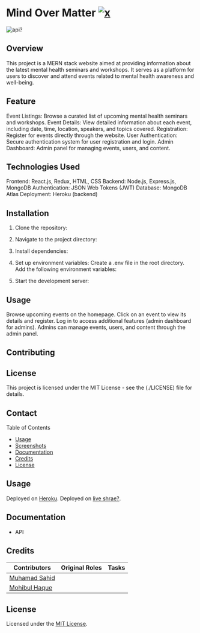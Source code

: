 # Mind Over Matter  <a href="https://urllink/">![x](https://img.shields.io/badge/>-0?label=try%20the%20app&style=for-the-badge&labelColor=white&color=purple)</a>

![api?](https://img.shields.io/badge/17-0?label=willweuseanAPI&style=for-the-badge&labelColor=white&color=black)

## Overview

This project is a MERN stack website aimed at providing information about the latest mental health seminars and workshops. It serves as a platform for users to discover and attend events related to mental health awareness and well-being.

## Feature
Event Listings: Browse a curated list of upcoming mental health seminars and workshops.
Event Details: View detailed information about each event, including date, time, location, speakers, and topics covered.
Registration: Register for events directly through the website.
User Authentication: Secure authentication system for user registration and login.
Admin Dashboard: Admin panel for managing events, users, and content.

## Technologies Used
Frontend: React.js, Redux, HTML, CSS
Backend: Node.js, Express.js, MongoDB
Authentication: JSON Web Tokens (JWT)
Database: MongoDB Atlas
Deployment: Heroku (backend)

## Installation
 1. Clone the repository:

 2. Navigate to the project directory:

 3. Install dependencies:

 4. Set up environment variables:
Create a .env file in the root directory.
Add the following environment variables:

 5. Start the development server:


## Usage
Browse upcoming events on the homepage.
Click on an event to view its details and register.
Log in to access additional features (admin dashboard for admins).
Admins can manage events, users, and content through the admin panel.


## Contributing

## License
This project is licensed under the MIT License - see the (./LICENSE) file for details.

## Contact




 Table of Contents

- [Usage](#usage)
- [Screenshots](#screenshots)
- [Documentation](#documentation)
- [Credits](#credits)
- [License](#license)

## Usage

Deployed on [Heroku](https://?/).
Deployed on [live shrae?](https://?/).

## Documentation

- API

## Credits

| Contributors                                   | Original Roles              | Tasks                    |
| ---------------------------------------------- | --------------------------- | ------------------------ |
| [Muhamad Sahid](https://github.com/BrxwnSugxr) |  |         |
| [Mohibul Haque](https://github.com/)    |                    |         |


## License

Licensed under the [MIT License](./LICENSE).

